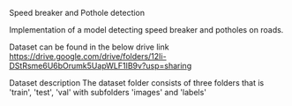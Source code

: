 Speed breaker and Pothole detection

Implementation of a model detecting speed breaker and potholes on roads.

Dataset can be found in the below drive link
https://drive.google.com/drive/folders/12Ii-DStRsme6U6bOrumk5UapWLF1IB9v?usp=sharing

Dataset description
The dataset folder consists of three folders that is 'train', 'test', 'val' with subfolders 'images' and 'labels'
